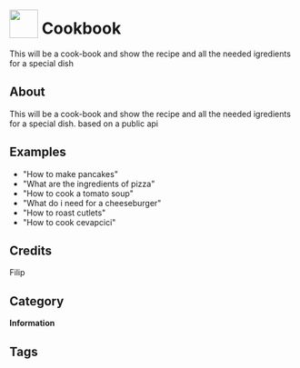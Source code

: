 # <img src="https://raw.githack.com/FortAwesome/Font-Awesome/master/svgs/solid/hamburger.svg" card_color="#808080" width="50" height="50" style="vertical-align:bottom"/> Cookbook
This will be a cook-book and show the recipe and all the needed igredients for a special dish

## About
This will be a cook-book and show the recipe and all the needed igredients for a special dish. based on a public api

## Examples
* "How to make pancakes"
* "What are the ingredients of pizza"
* "How to cook a tomato soup"
* "What do i need for a cheeseburger"
* "How to roast cutlets"
* "How to cook cevapcici"

## Credits
Filip

## Category
**Information**

## Tags

